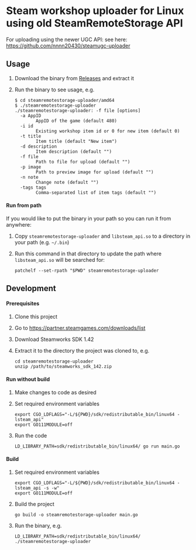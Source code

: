 # Steam workshop uploader for Linux using old SteamRemoteStorage API

For uploading using the newer UGC API: see here: https://github.com/nnnn20430/steamugc-uploader

## Usage

1. Download the binary from [Releases](../../releases) and extract it

1. Run the binary to see usage, e.g.

   ```
   $ cd steamremotestorage-uploader/amd64
   $ ./steamremotestorage-uploader
   ./steamremotestorage-uploader: -f file [options]
     -a AppID
           AppID of the game (default 480)
     -i id
           Existing workshop item id or 0 for new item (default 0)
     -t title
           Item title (default "New item")
     -d description
           Item description (default "")
     -f file
           Path to file for upload (default "")
     -p image
           Path to preview image for upload (default "")
     -n note
           Change note (default "")
     -tags tags
           Comma-separated list of item tags (default "")
   ```

#### Run from path

If you would like to put the binary in your path so you can run it from anywhere:

1. Copy `steamremotestorage-uploader` and `libsteam_api.so` to a directory in your path (e.g. `~/.bin`)

1. Run this command in that directory to update the path where `libsteam_api.so` will be searched for:

   ```
   patchelf --set-rpath "$PWD" steamremotestorage-uploader
   ```

## Development

#### Prerequisites

1. Clone this project

1. Go to https://partner.steamgames.com/downloads/list

1. Download Steamworks SDK 1.42

1. Extract it to the directory the project was cloned to, e.g.

   ```
   cd steamremotestorage-uploader
   unzip /path/to/steamworks_sdk_142.zip
   ```

#### Run without build

1. Make changes to code as desired

1. Set required environment variables

   ```
   export CGO_LDFLAGS="-L/${PWD}/sdk/redistributable_bin/linux64 -lsteam_api"
   export GO111MODULE=off
   ```

1. Run the code

   ```
   LD_LIBRARY_PATH=sdk/redistributable_bin/linux64/ go run main.go
   ```

#### Build

1. Set required environment variables

   ```
   export CGO_LDFLAGS="-L/${PWD}/sdk/redistributable_bin/linux64 -lsteam_api -s -w"
   export GO111MODULE=off
   ```

1. Build the project

   ```
   go build -o steamremotestorage-uploader main.go
   ```

1. Run the binary, e.g.

   ```
   LD_LIBRARY_PATH=sdk/redistributable_bin/linux64/ ./steamremotestorage-uploader
   ```
